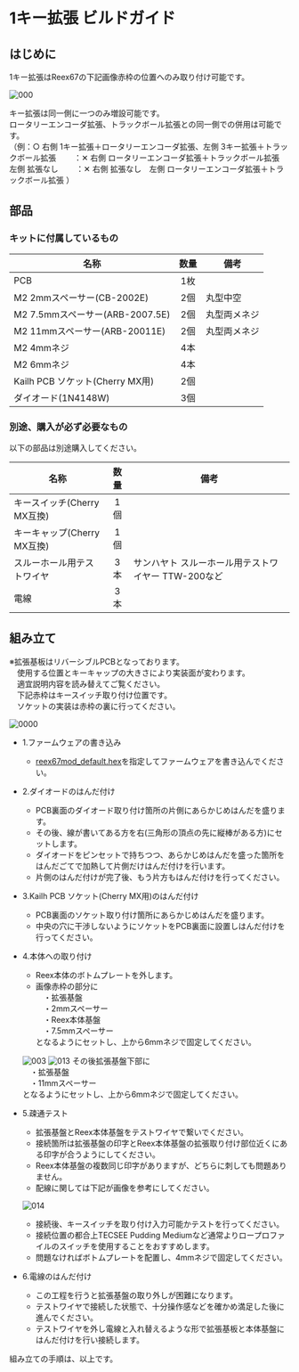 # 1キー拡張 ビルドガイド

## はじめに
1キー拡張はReex67の下記画像赤枠の位置へのみ取り付け可能です。
  
![000](https://github.com/kushima8/Reex/assets/58157342/8cc824f0-6271-415a-b8aa-4e33cc567823)

キー拡張は同一側に一つのみ増設可能です。  
ロータリーエンコーダ拡張、トラックボール拡張との同一側での併用は可能です。  
（例：○ 右側 1キー拡張＋ロータリーエンコーダ拡張、左側 3キー拡張＋トラックボール拡張
　　：✕ 右側 ロータリーエンコーダ拡張＋トラックボール拡張　左側 拡張なし 
　　：✕ 右側 拡張なし　左側  ロータリーエンコーダ拡張＋トラックボール拡張 ）

## 部品

### キットに付属しているもの

|名称|数量|備考|
|----|:---:|----|
|PCB|1枚|
|M2 2mmスペーサー(CB-2002E)|2個|丸型中空|
|M2 7.5mmスペーサー(ARB-2007.5E)|2個|丸型両メネジ|
|M2 11mmスペーサー(ARB-20011E)|2個|丸型両メネジ|
|M2 4mmネジ|4本|
|M2 6mmネジ|4本|
|Kailh PCB ソケット(Cherry MX用)|2個|
|ダイオード(1N4148W)|3個|

### 別途、購入が必ず必要なもの
以下の部品は別途購入してください。

|名称|数量|備考|
|----|:---:|----|
|キースイッチ(Cherry MX互換)|1個|
|キーキャップ(Cherry MX互換)|1個|
|スルーホール用テストワイヤ|3本|サンハヤト スルーホール用テストワイヤー TTW-200など|
|電線|3本|

## 組み立て
※拡張基板はリバーシブルPCBとなっております。  
　使用する位置とキーキャップの大きさにより実装面が変わります。  
　適宜説明内容を読み替えてご覧ください。  
　下記赤枠はキースイッチ取り付け位置です。  
　ソケットの実装は赤枠の裏に行ってください。  

  ![0000](https://github.com/kushima8/Reex/assets/58157342/4b6325ff-d3ba-44c5-8215-0f70e960622b)

* 1.ファームウェアの書き込み
  * [reex67mod_default.hex](https://github.com/kushima8/Reex/tree/main/Reex67/HEX/mod/reex56mod_default.hex)を指定してファームウェアを書き込んでください。
* 2.ダイオードのはんだ付け
  * PCB裏面のダイオード取り付け箇所の片側にあらかじめはんだを盛ります。  
  * その後、線が書いてある方を右(三角形の頂点の先に縦棒がある方)にセットします。
  * ダイオードをピンセットで持ちつつ、あらかじめはんだを盛った箇所をはんだごてで加熱して片側だけはんだ付けを行います。  
  * 片側のはんだ付けが完了後、もう片方もはんだ付けを行ってください。
* 3.Kailh PCB ソケット(Cherry MX用)のはんだ付け
  * PCB裏面のソケット取り付け箇所にあらかじめはんだを盛ります。  
  * 中央の穴に干渉しないようにソケットをPCB裏面に設置しはんだ付けを行ってください。  
* 4.本体への取り付け
  * Reex本体のボトムプレートを外します。  
  * 画像赤枠の部分に  
  　・拡張基盤  
  　・2mmスペーサー  
  　・Reex本体基盤  
  　・7.5mmスペーサー  
  となるようにセットし、上から6mmネジで固定してください。 
     
  ![003](https://github.com/kushima8/Reex/assets/58157342/5b2240a8-f2ca-4024-a4ef-9dead3db05cd)
  ![013](https://github.com/kushima8/Reex/assets/58157342/1ecca9d5-7ec1-409a-ab74-a7d17b140bfb)
  その後拡張基盤下部に  
  　・拡張基盤  
  　・11mmスペーサー  
  となるようにセットし、上から6mmネジで固定してください。  
* 5.疎通テスト
  * 拡張基盤とReex本体基盤をテストワイヤで繋いでください。
  * 接続箇所は拡張基盤の印字とReex本体基盤の拡張取り付け部位近くにある印字が合うようにしてください。
  * Reex本体基盤の複数同じ印字がありますが、どちらに刺しても問題ありません。
  * 配線に関しては下記が画像を参考にしてください。
    
  ![014](https://github.com/kushima8/Reex/assets/58157342/67bf763e-5240-454a-bdf7-27dcf03619a6)
  * 接続後、キースイッチを取り付け入力可能かテストを行ってください。
  * 接続位置の都合上TECSEE Pudding Mediumなど通常よりロープロファイルのスイッチを使用することをおすすめします。  
  * 問題なければボトムプレートを配置し、4mmネジで固定してください。
* 6.電線のはんだ付け
  * この工程を行うと拡張基盤の取り外しが困難になります。
  * テストワイヤで接続した状態で、十分操作感などを確かめ満足した後に進んでください。
  * テストワイヤを外し電線と入れ替えるような形で拡張基板と本体基盤にはんだ付けを行い接続します。

組み立ての手順は、以上です。
